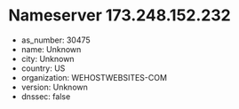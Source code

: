 # Nameserver 173.248.152.232

* as_number: 30475
* name: Unknown
* city: Unknown
* country: US
* organization: WEHOSTWEBSITES-COM
* version: Unknown
* dnssec: false

